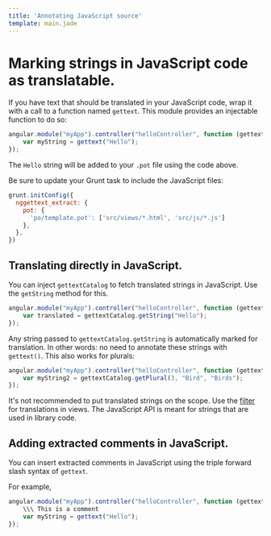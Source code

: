 ```yaml
---
title: 'Annotating JavaScript source'
template: main.jade
---
```


# Marking strings in JavaScript code as translatable.

If you have text that should be translated in your JavaScript code, wrap it with a call to a function named `gettext`. This module provides an injectable function to do so:

```javascript
angular.module("myApp").controller("helloController", function (gettext) {
    var myString = gettext("Hello");
});
```

The `Hello` string will be added to your `.pot` file using the code above.

Be sure to update your Grunt task to include the JavaScript files:

```javascript
grunt.initConfig({
  nggettext_extract: {
    pot: {
      'po/template.pot': ['src/views/*.html', 'src/js/*.js']
    },
  },
})
```

## Translating directly in JavaScript.

You can inject `gettextCatalog` to fetch translated strings in JavaScript. Use the `getString` method for this.

```javascript
angular.module("myApp").controller("helloController", function (gettextCatalog) {
    var translated = gettextCatalog.getString("Hello");
});
```

Any string passed to `gettextCatalog.getString` is automatically marked for translation. In other words: no need to annotate these strings with `gettext()`. This also works for plurals:

```javascript
angular.module("myApp").controller("helloController", function (gettextCatalog) {
    var myString2 = gettextCatalog.getPlural(3, "Bird", "Birds");
});
```

It's not recommended to put translated strings on the scope. Use the [filter](/dev-guide/annotate/) for translations in views. The JavaScript API is meant for strings that are used in library code.

## Adding extracted comments in JavaScript.

You can insert extracted comments in JavaScript using the triple forward slash syntax of `gettext`.

For example,

```javascript
angular.module("myApp").controller("helloController", function (gettext) {
    \\\ This is a comment
    var myString = gettext("Hello");
});
```
